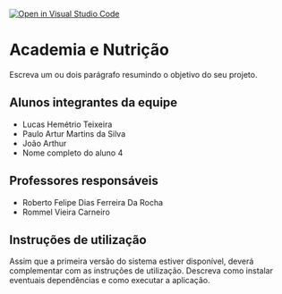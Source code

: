 [![Open in Visual Studio Code](https://classroom.github.com/assets/open-in-vscode-c66648af7eb3fe8bc4f294546bfd86ef473780cde1dea487d3c4ff354943c9ae.svg)](https://classroom.github.com/online_ide?assignment_repo_id=8515913&assignment_repo_type=AssignmentRepo)
# Academia e Nutrição
Escreva um ou dois  parágrafo resumindo o objetivo do seu projeto.

## Alunos integrantes da equipe

* Lucas Hemétrio Teixeira
* Paulo Artur Martins da Silva
* João Arthur
* Nome completo do aluno 4

## Professores responsáveis

* Roberto Felipe Dias Ferreira Da Rocha
* Rommel Vieira Carneiro

## Instruções de utilização

Assim que a primeira versão do sistema estiver disponível, deverá complementar com as instruções de utilização. Descreva como instalar eventuais dependências e como executar a aplicação.
